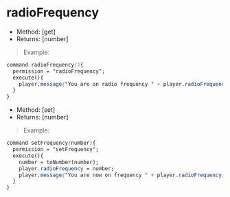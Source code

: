 # radioFrequency

* Method: \[get\]
* Returns: \[number\]

> Example:

```css
command radioFrequency(){
  permission = "radioFrequency";
  execute(){
    player.message("You are on radio frequency " + player.radioFrequency);
  }
}
```

* Method: \[set\]
* Returns: \[number\]

> Example:

```css
command setFrequency(number){
  permission = "setFrequency";
  execute(){
    number = toNumber(number);
    player.radioFrequency = number;
    player.message("You are now on frequency " + player.radioFrequency);
  }
}
```

